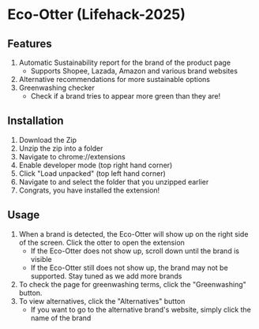 # Eco-Otter (Lifehack-2025)
## Features
1. Automatic Sustainability report for the brand of the product page
    + Supports Shopee, Lazada, Amazon and various brand websites
2. Alternative recommendations for more sustainable options
3. Greenwashing checker
    + Check if a brand tries to appear more green than they are!
## Installation
1. Download the Zip
2. Unzip the zip into a folder
3. Navigate to chrome://extensions
4. Enable developer mode (top right hand corner)
5. Click "Load unpacked" (top left hand corner)
6. Navigate to and select the folder that you unzipped earlier
7. Congrats, you have installed the extension!
## Usage
1. When a brand is detected, the Eco-Otter will show up on the right side of the screen. Click the otter to open the extension
    + If the Eco-Otter does not show up, scroll down until the brand is visible
    + If the Eco-Otter still does not show up, the brand may not be supported. Stay tuned as we add more brands
2. To check the page for greenwashing terms, click the "Greenwashing" button.
3. To view alternatives, click the "Alternatives" button
    + If you want to go to the alternative brand's website, simply click the name of the brand

